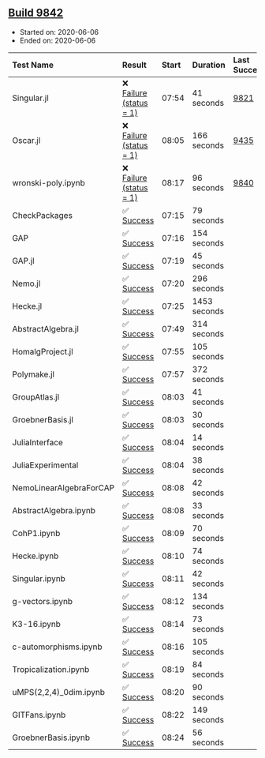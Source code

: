 ## [Build 9842](https://oscarci.mathematik.uni-kl.de/job/oscar/9842/)

* Started on: 2020-06-06
* Ended on: 2020-06-06

| Test Name    | Result | Start | Duration | Last Success | First Failure |
|:-------------|:-------|:------|:---------|:-------------|:--------------|
| Singular.jl | ❌ [Failure (status = 1)](https://oscarci.mathematik.uni-kl.de/job/oscar/9842/artifact/logs/build-9842/Singular.jl.log) | 07:54 | 41 seconds | [9821](https://oscarci.mathematik.uni-kl.de/job/oscar/9821/) | [9822](https://oscarci.mathematik.uni-kl.de/job/oscar/9822/) |
| Oscar.jl | ❌ [Failure (status = 1)](https://oscarci.mathematik.uni-kl.de/job/oscar/9842/artifact/logs/build-9842/Oscar.jl.log) | 08:05 | 166 seconds | [9435](https://oscarci.mathematik.uni-kl.de/job/oscar/9435/) | [9436](https://oscarci.mathematik.uni-kl.de/job/oscar/9436/) |
| wronski-poly.ipynb | ❌ [Failure (status = 1)](https://oscarci.mathematik.uni-kl.de/job/oscar/9842/artifact/logs/build-9842/wronski-poly.ipynb.log) | 08:17 | 96 seconds | [9840](https://oscarci.mathematik.uni-kl.de/job/oscar/9840/) | [9841](https://oscarci.mathematik.uni-kl.de/job/oscar/9841/) |
| CheckPackages | ✅ [Success](https://oscarci.mathematik.uni-kl.de/job/oscar/9842/artifact/logs/build-9842/CheckPackages.log) | 07:15 | 79 seconds |  |  |
| GAP | ✅ [Success](https://oscarci.mathematik.uni-kl.de/job/oscar/9842/artifact/logs/build-9842/GAP.log) | 07:16 | 154 seconds |  |  |
| GAP.jl | ✅ [Success](https://oscarci.mathematik.uni-kl.de/job/oscar/9842/artifact/logs/build-9842/GAP.jl.log) | 07:19 | 45 seconds |  |  |
| Nemo.jl | ✅ [Success](https://oscarci.mathematik.uni-kl.de/job/oscar/9842/artifact/logs/build-9842/Nemo.jl.log) | 07:20 | 296 seconds |  |  |
| Hecke.jl | ✅ [Success](https://oscarci.mathematik.uni-kl.de/job/oscar/9842/artifact/logs/build-9842/Hecke.jl.log) | 07:25 | 1453 seconds |  |  |
| AbstractAlgebra.jl | ✅ [Success](https://oscarci.mathematik.uni-kl.de/job/oscar/9842/artifact/logs/build-9842/AbstractAlgebra.jl.log) | 07:49 | 314 seconds |  |  |
| HomalgProject.jl | ✅ [Success](https://oscarci.mathematik.uni-kl.de/job/oscar/9842/artifact/logs/build-9842/HomalgProject.jl.log) | 07:55 | 105 seconds |  |  |
| Polymake.jl | ✅ [Success](https://oscarci.mathematik.uni-kl.de/job/oscar/9842/artifact/logs/build-9842/Polymake.jl.log) | 07:57 | 372 seconds |  |  |
| GroupAtlas.jl | ✅ [Success](https://oscarci.mathematik.uni-kl.de/job/oscar/9842/artifact/logs/build-9842/GroupAtlas.jl.log) | 08:03 | 41 seconds |  |  |
| GroebnerBasis.jl | ✅ [Success](https://oscarci.mathematik.uni-kl.de/job/oscar/9842/artifact/logs/build-9842/GroebnerBasis.jl.log) | 08:03 | 30 seconds |  |  |
| JuliaInterface | ✅ [Success](https://oscarci.mathematik.uni-kl.de/job/oscar/9842/artifact/logs/build-9842/JuliaInterface.log) | 08:04 | 14 seconds |  |  |
| JuliaExperimental | ✅ [Success](https://oscarci.mathematik.uni-kl.de/job/oscar/9842/artifact/logs/build-9842/JuliaExperimental.log) | 08:04 | 38 seconds |  |  |
| NemoLinearAlgebraForCAP | ✅ [Success](https://oscarci.mathematik.uni-kl.de/job/oscar/9842/artifact/logs/build-9842/NemoLinearAlgebraForCAP.log) | 08:08 | 42 seconds |  |  |
| AbstractAlgebra.ipynb | ✅ [Success](https://oscarci.mathematik.uni-kl.de/job/oscar/9842/artifact/logs/build-9842/AbstractAlgebra.ipynb.log) | 08:08 | 33 seconds |  |  |
| CohP1.ipynb | ✅ [Success](https://oscarci.mathematik.uni-kl.de/job/oscar/9842/artifact/logs/build-9842/CohP1.ipynb.log) | 08:09 | 70 seconds |  |  |
| Hecke.ipynb | ✅ [Success](https://oscarci.mathematik.uni-kl.de/job/oscar/9842/artifact/logs/build-9842/Hecke.ipynb.log) | 08:10 | 74 seconds |  |  |
| Singular.ipynb | ✅ [Success](https://oscarci.mathematik.uni-kl.de/job/oscar/9842/artifact/logs/build-9842/Singular.ipynb.log) | 08:11 | 42 seconds |  |  |
| g-vectors.ipynb | ✅ [Success](https://oscarci.mathematik.uni-kl.de/job/oscar/9842/artifact/logs/build-9842/g-vectors.ipynb.log) | 08:12 | 134 seconds |  |  |
| K3-16.ipynb | ✅ [Success](https://oscarci.mathematik.uni-kl.de/job/oscar/9842/artifact/logs/build-9842/K3-16.ipynb.log) | 08:14 | 73 seconds |  |  |
| c-automorphisms.ipynb | ✅ [Success](https://oscarci.mathematik.uni-kl.de/job/oscar/9842/artifact/logs/build-9842/c-automorphisms.ipynb.log) | 08:16 | 105 seconds |  |  |
| Tropicalization.ipynb | ✅ [Success](https://oscarci.mathematik.uni-kl.de/job/oscar/9842/artifact/logs/build-9842/Tropicalization.ipynb.log) | 08:19 | 84 seconds |  |  |
| uMPS(2,2,4)_0dim.ipynb | ✅ [Success](https://oscarci.mathematik.uni-kl.de/job/oscar/9842/artifact/logs/build-9842/uMPS-2-2-4-_0dim.ipynb.log) | 08:20 | 90 seconds |  |  |
| GITFans.ipynb | ✅ [Success](https://oscarci.mathematik.uni-kl.de/job/oscar/9842/artifact/logs/build-9842/GITFans.ipynb.log) | 08:22 | 149 seconds |  |  |
| GroebnerBasis.ipynb | ✅ [Success](https://oscarci.mathematik.uni-kl.de/job/oscar/9842/artifact/logs/build-9842/GroebnerBasis.ipynb.log) | 08:24 | 56 seconds |  |  |
